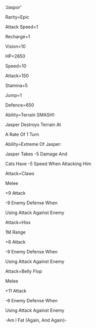 ‘Jaspor’

Rarity=Epic

Attack Speed=1

Recharge=1

Vision=10

HP=2650

Speed=10

Attack=150

Stamina=5

Jump=1

Defence=650

Ability=Terrain SMASH!:

Jasper Destroys Terrain At

A Rate Of 1 Turn

Ability=Extreme Of Jasper:

Jasper Takes -5 Damage And

Cats Have -5 Speed When Attacking Him

Attack=Claws

Melee

+9 Attack

-9 Enemy Defense When 

Using Attack Against Enemy

Attack=Hiss

1M Range

+8 Attack

-9 Enemy Defense When

Using Attack Against Enemy

Attack=Belly Flop

Melee

+11 Attack

-6 Enemy Defense When 

Using Attack Against Enemy

-Am I Fat (Again, And Again)-
